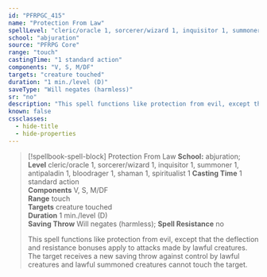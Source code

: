 ```yaml
---
id: "PFRPGC_415"
name: "Protection From Law"
spellLevel: "cleric/oracle 1, sorcerer/wizard 1, inquisitor 1, summoner 1, antipaladin 1, bloodrager 1, shaman 1, spiritualist 1"
school: "abjuration"
source: "PFRPG Core"
range: "touch"
castingTime: "1 standard action"
components: "V, S, M/DF"
targets: "creature touched"
duration: "1 min./level (D)"
saveType: "Will negates (harmless)"
sr: "no"
description: "This spell functions like protection from evil, except that the deflection and resistance bonuses apply to attacks made by lawful creatures.  The target receives a new saving throw against control by lawful creatures and lawful summoned creatures cannot touch the target."
known: false
cssclasses:
  - hide-title
  - hide-properties
---
```


> [!spellbook-spell-block] Protection From Law
> **School:** abjuration; **Level** cleric/oracle 1, sorcerer/wizard 1, inquisitor 1, summoner 1, antipaladin 1, bloodrager 1, shaman 1, spiritualist 1
> **Casting Time** 1 standard action  
> **Components** V, S, M/DF  
> **Range** touch  
> **Targets** creature touched  
> **Duration** 1 min./level (D)  
> **Saving Throw** Will negates (harmless); **Spell Resistance** no
> 
> This spell functions like protection from evil, except that the deflection and resistance bonuses apply to attacks made by lawful creatures.  The target receives a new saving throw against control by lawful creatures and lawful summoned creatures cannot touch the target.